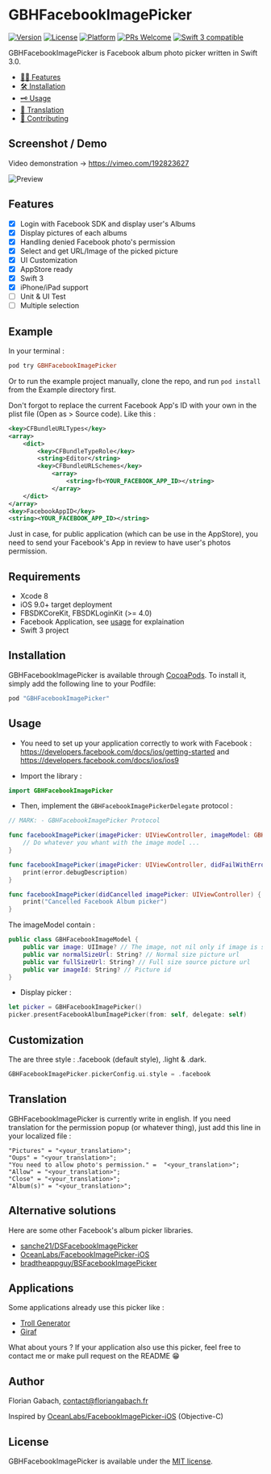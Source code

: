 # GBHFacebookImagePicker

[![Version](https://img.shields.io/cocoapods/v/GBHFacebookImagePicker.svg?style=flat)](http://cocoapods.org/pods/GBHFacebookImagePicker)
[![License](https://img.shields.io/cocoapods/l/GBHFacebookImagePicker.svg?style=flat)](http://cocoapods.org/pods/GBHFacebookImagePicker)
[![Platform](https://img.shields.io/cocoapods/p/GBHFacebookImagePicker.svg?style=flat)](http://cocoapods.org/pods/GBHFacebookImagePicker)
[![PRs Welcome](https://img.shields.io/badge/PRs-welcome-brightgreen.svg)](http://makeapullrequest.com)
<a href="https://developer.apple.com/swift"><img src="https://img.shields.io/badge/swift3-compatible-4BC51D.svg?style=flat" alt="Swift 3 compatible" /></a>

GBHFacebookImagePicker is Facebook album photo picker written in Swift 3.0.

- [👌🏼 Features](#features)
- [🛠 Installation](#installation)
- [🗝 Usage](#usage)
- [👅 Translation](#translation)
- [🚀 Contributing](./CONTRIBUTING.md)

## Screenshot / Demo

Video demonstration -> https://vimeo.com/192823627

![Preview](https://github.com/terflogag/GBHFacebookImagePicker/raw/develop/Ressources/preview.png)

## Features 

- [x] Login with Facebook SDK and display user's Albums
- [x] Display pictures of each albums 
- [x] Handling denied Facebook photo's permission 
- [x] Select and get URL/Image of the picked picture 
- [x] UI Customization 
- [x] AppStore ready
- [x] Swift 3 
- [x] iPhone/iPad support  
- [ ] Unit & UI Test 
- [ ] Multiple selection

## Example

In your terminal :

```ruby
pod try GBHFacebookImagePicker
```

Or to run the example project manually, clone the repo, and run `pod install` from the Example directory first.

Don't forgot to replace the current Facebook App's ID with your own in the plist file (Open as > Source code). 
Like this :

```xml
<key>CFBundleURLTypes</key>
<array>
    <dict>
        <key>CFBundleTypeRole</key>
        <string>Editor</string>
        <key>CFBundleURLSchemes</key>
            <array>
                <string>fb<YOUR_FACEBOOK_APP_ID></string>
            </array>
    </dict>
</array>
<key>FacebookAppID</key>
<string><YOUR_FACEBOOK_APP_ID></string>
```

Just in case, for public application (which can be use in the AppStore), you need to send your Facebook's App in review to have user's photos permission.  

## Requirements

* Xcode 8 
* iOS 9.0+ target deployment
* FBSDKCoreKit, FBSDKLoginKit (>= 4.0)
* Facebook Application, see [usage](#usage) for explaination 
* Swift 3 project 

## Installation

GBHFacebookImagePicker is available through [CocoaPods](http://cocoapods.org). To install
it, simply add the following line to your Podfile:

```ruby
pod "GBHFacebookImagePicker"
```

## Usage

- You need to set up your application correctly to work with Facebook : https://developers.facebook.com/docs/ios/getting-started and https://developers.facebook.com/docs/ios/ios9

- Import the library : 

```swift
import GBHFacebookImagePicker
```

- Then, implement the `GBHFacebookImagePickerDelegate` protocol :

```swift
// MARK: - GBHFacebookImagePicker Protocol

func facebookImagePicker(imagePicker: UIViewController, imageModel: GBHFacebookImageModel) {
    // Do whatever you whant with the image model ...
}

func facebookImagePicker(imagePicker: UIViewController, didFailWithError error: Error?) {
    print(error.debugDescription)
}

func facebookImagePicker(didCancelled imagePicker: UIViewController) {
    print("Cancelled Facebook Album picker")
}
```

The imageModel contain : 

```swift
public class GBHFacebookImageModel {
    public var image: UIImage? // The image, not nil only if image is selected
    public var normalSizeUrl: String? // Normal size picture url
    public var fullSizeUrl: String? // Full size source picture url
    public var imageId: String? // Picture id
}
```

- Display picker : 

```swift
let picker = GBHFacebookImagePicker() 
picker.presentFacebookAlbumImagePicker(from: self, delegate: self) 
```

## Customization 

The are three style : .facebook (default style), .light & .dark.

```swift
GBHFacebookImagePicker.pickerConfig.ui.style = .facebook
```


## Translation 

GBHFacebookImagePicker is currently write in english. If you need translation for the permission popup (or whatever thing), just add this line in your localized file  :

```
"Pictures" = "<your_translation>";
"Oups" = "<your_translation>";
"You need to allow photo's permission." =  "<your_translation>";
"Allow" = "<your_translation>";
"Close" = "<your_translation>";
"Album(s)" = "<your_translation>";
```

## Alternative solutions

Here are some other Facebook's album picker libraries.

- [sanche21/DSFacebookImagePicker](https://github.com/sanche21/DSFacebookImagePicker)
- [OceanLabs/FacebookImagePicker-iOS](https://github.com/OceanLabs/FacebookImagePicker-iOS)
- [bradtheappguy/BSFacebookImagePicker](https://github.com/bradtheappguy/BSFacebookImagePicker)

## Applications

Some applications already use this picker like :
- [Troll Generator](https://itunes.apple.com/fr/app/troll-generator/id1038097542?mt=8)
- [Giraf](https://itunes.apple.com/fr/app/giraf/id1136592561?mt=8)

What about yours ? If your application also use this picker, feel free to contact me or make pull request on the README 😁

## Author

Florian Gabach, contact@floriangabach.fr

Inspired by [OceanLabs/FacebookImagePicker-iOS](https://github.com/OceanLabs/FacebookImagePicker-iOS) (Objective-C)

## License

GBHFacebookImagePicker is available under the [MIT license](LICENSE).

